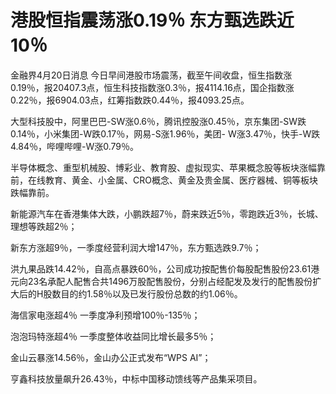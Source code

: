 # 港股恒指震荡涨0.19％ 东方甄选跌近10％

金融界4月20日消息
今日早间港股市场震荡，截至午间收盘，恒生指数涨0.19％，报20407.3点，恒生科技指数涨0.3％，报4114.16点，国企指数涨0.22％，报6904.03点，红筹指数跌0.44％，报4093.25点。

大型科技股中，阿里巴巴-SW涨0.6％，腾讯控股涨0.45％，京东集团-SW跌0.14％，小米集团-W跌0.17％，网易-S涨1.96％，美团-
W涨3.47％，快手-W跌4.84％，哔哩哔哩-W涨0.79％。

半导体概念、重型机械股、博彩业、教育股、虚拟现实、苹果概念股等板块涨幅靠前，在线教育、黄金、小金属、CRO概念、黄金及贵金属、医疗器械、铜等板块跌幅靠前。

新能源汽车在香港集体大跌，小鹏跌超7％，蔚来跌近5％，零跑跌近3％，长城、理想等跌超2％；

新东方涨超9％，一季度经营利润大增147％，东方甄选跌9.7％；

洪九果品跌14.42％，自高点暴跌60％，公司成功按配售价每股配售股份23.61港元向23名承配人配售合共1496万股配售股份，分别占经配发及发行的配售股份扩大后的H股数目的约1.58％以及已发行股份总数的约1.06％。

海信家电涨超4％ 一季度净利预增100％-135％；

泡泡玛特涨超4％ 一季度整体收益同比增长最多5％；

金山云暴涨14.56％，金山办公正式发布“WPS AI”；

亨鑫科技放量飙升26.43％，中标中国移动馈线等产品集采项目。

